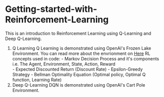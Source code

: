 # Getting-started-with-Reinforcement-Learning

This is an introduction to Reinforcement Learning using Q-Learning and Deep Q-Learning.

1. Q Learning
   Q Learning is demonstrated using OpenAI's Frozen Lake Environment. You can read more about the envrionment on [Here](#https://gym.openai.com/envs/FrozenLake-v0/)
   RL concepts used in code: 
             - Markov Decision Process and it's components i.e. The Agent, Environment, State, Action, Reward <br>
              - Expected Discounted Return (Discount Rate)
                             - Epsilon-Greedy Strategy
                             - Bellman Optimality Equation (Optimal policy, Optimal Q function, Learning Rate)
2. Deep Q-Learning
   DQN is demonstrated using OpenAI's Cart Pole Environment.
   
